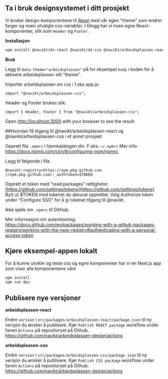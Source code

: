 ## Ta i bruk designsystemet i ditt prosjekt

Vi bruker design-komponentene til [Aksel](https://aksel.nav.no/) med vår egen "theme" som endrer farger og noen
utvalgte css-variabler. I tillegg har vi noen egne React-komponenter, slik som `Header` og `Footer`.

**Installasjon**
```bash
npm install @navikt/ds-react @navikt/ds-css @navikt/arbeidsplassen-react @navikt/arbeidsplassen-css  
```

**Bruk**

Legg til `data-theme="arbeidsplassen"` på for eksempel `body` i koden for å aktivere arbeidsplassen
sitt "theme".

Importer arbeidsplassen sin css i f.eks app.js:
```
import "@navikt/arbeidsplassen-css";
```

Header og Footer brukes slik:
```
import { Header, Footer } from "@navikt/arbeidsplassen-css";
```


Open [http://localhost:3000](http://localhost:3000) with your browser to see the result.

##Hvordan få tilgang til @navikt/arbeidsplassen-react og  @navikt/arbeidsplassen-css i et annet prosjekt

Opprett fila `.npmrc` i hjemkatalogen din. F.eks. `~/.npmrc` Mer info: https://docs.npmjs.com/cli/v9/configuring-npm/npmrc

Legg til følgende i fila

```
@navikt:registry=https://npm.pkg.github.com
//npm.pkg.github.com/:_authToken=$TOKEN
```

Opprett et token med "read:packages" rettigheter. [https://github.com/settings/tokens](https://github.com/settings/tokens) Bytt ut \$TOKEN med tokenet du akkurat opprettet. Velg Authorize token under "Configure SSO" for å gi tokenet tilgang til @navikt.

Ikke sjekk inn `.npmrc` til GitHub.

Mer informasjon om autentisering: https://docs.github.com/en/packages/working-with-a-github-packages-registry/working-with-the-npm-registry#authenticating-with-a-personal-access-token

## Kjøre eksempel-appen lokalt
For å kunne utvikle og teste css og egne komponenter har vi en Next.js app som viser alle komponentene våre

```bash
npm install
npm run dev
```

## Publisere nye versjoner

**arbeidsplassen-react**

Endre `version` i `src/packages/arbeidsplassen-react/package.json` til ny versjon du ønsker å publisere. Kjør `Publish REACT package` workflow under fanen `Actions` på repositoryet på Github. https://github.com/navikt/arbeidsplassen-design/actions

**arbeidsplassen-css**

Endre `version` i `src/packages/arbeidsplassen-css/package.json` til ny versjon du ønsker å publisere. Kjør `Publish CSS package` workflow under fanen `Actions` på repositoryet på Github. https://github.com/navikt/arbeidsplassen-design/actions
